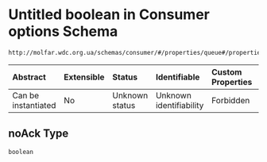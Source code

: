 # Untitled boolean in Consumer options Schema

```txt
http://molfar.wdc.org.ua/schemas/consumer/#/properties/queue#/properties/queue/properties/options/properties/noAck
```



| Abstract            | Extensible | Status         | Identifiable            | Custom Properties | Additional Properties | Access Restrictions | Defined In                                                                |
| :------------------ | :--------- | :------------- | :---------------------- | :---------------- | :-------------------- | :------------------ | :------------------------------------------------------------------------ |
| Can be instantiated | No         | Unknown status | Unknown identifiability | Forbidden         | Allowed               | none                | [consumer.schema.json*](json/consumer.schema.json "open original schema") |

## noAck Type

`boolean`
